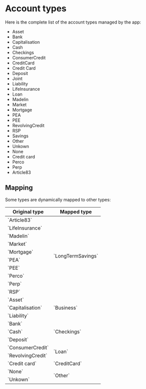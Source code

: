 # Account types

Here is the complete list of the account types managed by the app:

* Asset
* Bank
* Capitalisation
* Cash
* Checkings
* ConsumerCredit
* CreditCard
* Credit Card
* Deposit
* Joint
* Liability
* LifeInsurance
* Loan
* Madelin
* Market
* Mortgage
* PEA
* PEE
* RevolvingCredit
* RSP
* Savings
* Other
* Unkown
* None
* Credit card
* Perco
* Perp
* Article83

## Mapping

Some types are dynamically mapped to other types:

<table>
  <thead>
    <tr>
      <th>Original type</th>
      <th>Mapped type</th>
    </tr>
  </thead>
  <tbody>
    <tr>
      <td>`Article83`</td>
      <td rowspan="10">`LongTermSavings`</td>
    </tr>
    <tr>
      <td>`LifeInsurance`</td>
    </tr>
    <tr>
      <td>`Madelin`</td>
    </tr>
    <tr>
      <td>`Market`</td>
    </tr>
    <tr>
      <td>`Mortgage`</td>
    </tr>
    <tr>
      <td>`PEA`</td>
    </tr>
    <tr>
      <td>`PEE`</td>
    </tr>
    <tr>
      <td>`Perco`</td>
    </tr>
    <tr>
      <td>`Perp`</td>
    </tr>
    <tr>
      <td>`RSP`</td>
    </tr>
    <tr>
      <td>`Asset`</td>
      <td rowspan="3">`Business`</td>
    </tr>
    <tr>
      <td>`Capitalisation`</td>
    </tr>
    <tr>
      <td>`Liability`</td>
    </tr>
    <tr>
      <td>`Bank`</td>
      <td rowspan="3">`Checkings`</td>
    </tr>
    <tr>
      <td>`Cash`</td>
    </tr>
    <tr>
      <td>`Deposit`</td>
    </tr>
    <tr>
      <td>`ConsumerCredit`</td>
      <td rowspan="2">`Loan`</td>
    </tr>
    <tr>
      <td>`RevolvingCredit`</td>
    </tr>
    <tr>
      <td>`Credit card`</td>
      <td>`CreditCard`</td>
    </tr>
    <tr>
      <td>`None`</td>
      <td rowspan="2">`Other`</td>
    </tr>
    <tr>
      <td>`Unkown`</td>
    </tr>
  </tbody>
</table>
